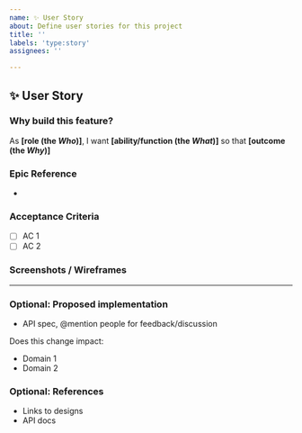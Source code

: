 ```yaml
---
name: ✨ User Story
about: Define user stories for this project
title: ''
labels: 'type:story'
assignees: ''

---
```


## ✨ User Story

### Why build this feature?

As **[role (the *Who*)]**, I want **[ability/function (the *What*)]** so that **[outcome (the *Why*)]**

### Epic Reference

- 

### Acceptance Criteria

- [ ] AC 1
- [ ] AC 2

### Screenshots / Wireframes





---

### Optional: Proposed implementation

- API spec, @mention people for feedback/discussion

Does this change impact:
- Domain 1
- Domain 2

### Optional: References

- Links to designs
- API docs
